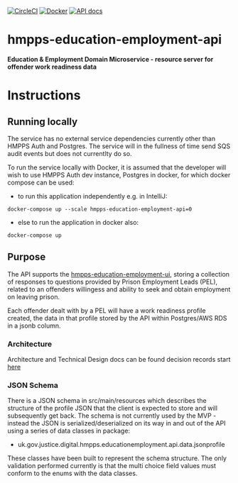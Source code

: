 [![CircleCI](https://circleci.com/gh/ministryofjustice/hmpps-education-employment-api/tree/main.svg?style=svg)](https://circleci.com/gh/ministryofjustice/hmpps-education-employment-api)
[![Docker](https://quay.io/repository/hmpps/hmpps-education-employment-api/status)](https://quay.io/repository/hmpps/hmpps-education-employment-api/status)
[![API docs](https://img.shields.io/badge/API_docs_-view-85EA2D.svg?logo=swagger)](https://education-employment-api-dev.hmpps.service.justice.gov.uk/webjars/swagger-ui/index.html)
                                                                                  

# hmpps-education-employment-api

**Education & Employment Domain Microservice - resource server for offender work readiness data**

# Instructions


## Running locally

The service has no external service dependencies currently other than HMPPS Auth and Postgres. The service will in the fullness of time send SQS audit events but does not currentlty do so. 

To run the service locally with Docker, it is assumed that the developer will wish to use HMPPS Auth dev instance, Postgres in docker, for which docker compose can be used:

- to run this application independently e.g. in IntelliJ:

`docker-compose up --scale hmpps-education-employment-api=0`

- else to run the application in docker also:

`docker-compose up`

## Purpose

The API supports the [hmpps-education-employment-ui](https://github.com/ministryofjustice/hmpps-education-employment-ui), storing a collection of responses to questions provided by Prison Employment Leads (PEL), related to an offenders willingess and ability to seek and obtain employment on leaving prison.

Each offender dealt with by a PEL will have a work readiness profile created, the data in that profile stored by the API within Postgres/AWS RDS in a jsonb column.

### Architecture

Architecture and Technical Design docs can be found decision records start [here](https://dsdmoj.atlassian.net/wiki/spaces/ESWE/pages/3502571831/Architecture)

### JSON Schema

There is a JSON schema in src/main/resources which describes the structure of the profile JSON that the client is expected to store and will subsequently get back. The schema is not currently used by the MVP - instead the JSON is serialized/deserialized on its way in and out of the API using a series of data classes in package:

- uk.gov.justice.digital.hmpps.educationemployment.api.data.jsonprofile

These classes have been built to represent the schema structure. The only validation performed currently is that the multi choice field values must conform to the enums with the data classes.
